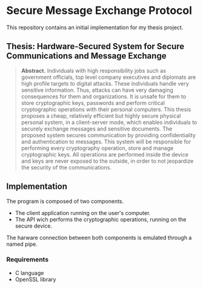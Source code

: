 # Secure Message Exchange Protocol

This repository contains an initial implementation for my thesis project.

## Thesis: Hardware-Secured System for Secure Communications and Message Exchange

>__Abstract.__ Individuals with high responsibility jobs such as government officials, top level company executives and diplomats are high profile targets to digital attacks. These individuals handle very sensitive information. Thus, attacks can have very damaging consequences for them and organizations. It is unsafe for them to store cryptographic keys, passwords and perform critical cryptographic operations with their personal computers. This thesis proposes a cheap, relatively efficient but highly secure physical personal system, in a client-server mode, which enables individuals to securely exchange messages and sensitive documents. The proposed system secures communication by providing confidentiality and authentication to messages. This system will be responsible for performing every cryptography operation, store and manage cryptographic keys. All operations are performed inside the device and keys are never exposed to the outside, in order to not jeopardize the security of the communications.

## Implementation

The program is composed of two components.
* The client application running on the user's computer.
* The API wich performs the cryptographic operations, running on the secure device.

The harware connection between both components is emulated through a named pipe.

### Requirements
* C language
* OpenSSL library
